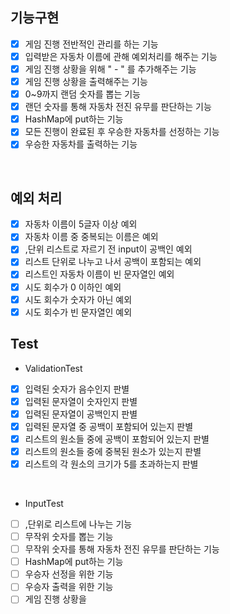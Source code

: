 ## 기능구현
- [x] 게임 진행 전반적인 관리를 하는 기능
- [x] 입력받은 자동차 이름에 관해 예외처리를 해주는 기능
- [x] 게임 진행 상황을 위해 " - " 를 추가해주는 기능
- [x] 게임 진행 상황을 출력해주는 기능
- [x] 0~9까지 랜덤 숫자를 뽑는 기능
- [x] 랜던 숫자를 통해 자동차 전진 유무를 판단하는 기능
- [x] HashMap에 put하는 기능
- [x] 모든 진행이 완료된 후 우승한 자동차를 선정하는 기능
- [x] 우승한 자동차를 출력하는 기능

<br> 

## 예외 처리
- [x] 자동차 이름이 5글자 이상 예외
- [x] 자동차 이름 중 중복되는 이름은 예외
- [x] ,단위 리스트로 자르기 전 input이 공백인 예외
- [x] 리스트 단위로 나누고 나서 공백이 포함되는 예외
- [x] 리스트인 자동차 이름이 빈 문자열인 예외
- [x] 시도 회수가 0 이하인 예외
- [x] 시도 회수가 숫자가 아닌 예외
- [x] 시도 회수가 빈 문자열인 예외

## Test
- ValidationTest
- [x] 입력된 숫자가 음수인지 판별
- [x] 입력된 문자열이 숫자인지 판별
- [x] 입력된 문자열이 공백인지 판별
- [x] 입력된 문자열 중 공백이 포함되어 있는지 판별
- [x] 리스트의 원소들 중에 공백이 포함되어 있는지 판별
- [x] 리스트의 원소들 중에 중복된 원소가 있는지 판별
- [x] 리스트의 각 원소의 크기가 5를 초과하는지 판별

<br>

- InputTest
- [ ] ,단위로 리스트에 나누는 기능
- [ ] 무작위 숫자를 뽑는 기능
- [ ] 무작위 숫자를 통해 자동차 전진 유무를 판단하는 기능
- [ ] HashMap에 put하는 기능
- [ ] 우승자 선정을 위한 기능
- [ ] 우승자 출력을 위한 기능
- [ ] 게임 진행 상황을 